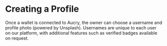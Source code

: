 # Creating a Profile

Once a wallet is connected to Aucry, the owner can choose a username and profile photo (powered by Unsplash). Usernames are unique to each user on our platform, with additional features such as verified badges available on request.
